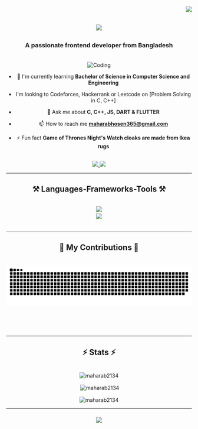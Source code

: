 <img align="right" src="https://visitor-badge.laobi.icu/badge?page_id=salesp07.salesp07" />
<h1 align="center">
    <img src="https://readme-typing-svg.herokuapp.com/?font=Righteous&size=35&center=true&vCenter=true&width=500&height=70&duration=5550&lines=Hi+There!+👋;+I'm+Md+Maharab+hosen;" />
</h1>
<h3 align="center">A passionate frontend developer from Bangladesh</h3>
<br/>


<div align="center">
<img align="center" alt="Coding"width="200" src="https://cdn.dribbble.com/users/1059583/screenshots/4171367/coding-freak.gif">

 - 🌱 I'm currently learning **Bachelor of Science in Computer Science and Engineering** <br/>

- I'm looking to Codeforces, Hackerrank or Leetcode on [Problem Solving in C, C++]<br/>

- 💬 Ask me about **C, C++, JS, DART & FLUTTER**<br/>

- 📫 How to reach me **maharabhosen365@gmail.com**<br/>

- ⚡ Fun fact **Game of Thrones Night's Watch cloaks are made from Ikea rugs**

</div>
 <br/>

<div  align="center"> 
  <a href="mailto:pedro.sales.maharabhosen365@gmail.com">
    <img src="https://img.shields.io/badge/Gmail-333333?style=for-the-badge&logo=gmail&logoColor=red" />
  </a>
  <a href="https://www.linkedin.com/in/md-maharab-hosen-679a70253/" target="_blank">
    <img src="https://img.shields.io/badge/LinkedIn-0077B5?style=for-the-badge&logo=linkedin&logoColor=white" target="_blank" />
  </a>
</div>

 <hr/>
 
<h2 align="center">⚒️ Languages-Frameworks-Tools ⚒️</h2>
<br/>
<div align="center">
    <img src="https://skillicons.dev/icons?i=c,cpp,python,javascript" /><br>
    <img src="https://skillicons.dev/icons?i=github,bootstrap,html,css,vscode,figma,git,flutter,linux,androidstudio" />
</div>

<br/>
<hr/>

<div  align="center">
  <h2>🐍 My Contributions 🐍</h2>
  <br>
  <img alt="snake eating my contributions" src="https://raw.githubusercontent.com/salesp07/salesp07/output/github-contribution-grid-snake.svg" />
  
  <br/><br/><br/>
</div>

<hr/>

<h2 align="center">⚡ Stats ⚡</h2>
<br>
<div align="center">
    
  <img width=390 src="https://github-readme-stats.vercel.app/api/top-langs?username=maharab2134&show_icons=true&locale=en&layout=compact" alt="maharab2134">
  <p>&nbsp;<img align="center" src="https://github-readme-stats.vercel.app/api?username=maharab2134&show_icons=true&locale=en" alt="maharab2134" /></p>
<p><img align="center" src="https://github-readme-streak-stats.herokuapp.com/?user=maharab2134&" alt="maharab2134" /></p>
</div>
<hr/>

<h3 align="center">
    <img src="https://readme-typing-svg.herokuapp.com/?font=Righteous&size=25&center=true&vCenter=true&width=500&height=70&duration=4000&lines=Thanks+for+visiting!+✌️;+I'm+always+ready+progruming+contest:">
</h3>
<br/>
